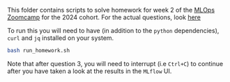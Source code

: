 This folder contains scripts to solve homework for week 2 of the [MLOps Zoomcamp](https://github.com/DataTalksClub/mlops-zoomcamp) for the 2024 cohort.
For the actual questions, look [here](https://github.com/DataTalksClub/mlops-zoomcamp/blob/main/cohorts/2024/02-experiment-tracking/homework.md)

To run this you will need to have (in addition to the `python` dependencies), `curl` and `jq` installed on your system.

```bash
bash run_homework.sh
```
Note that after question 3, you will need to interrupt (i.e `Ctrl+C`) to continue after you have taken a look at the results in the `MLflow` UI.